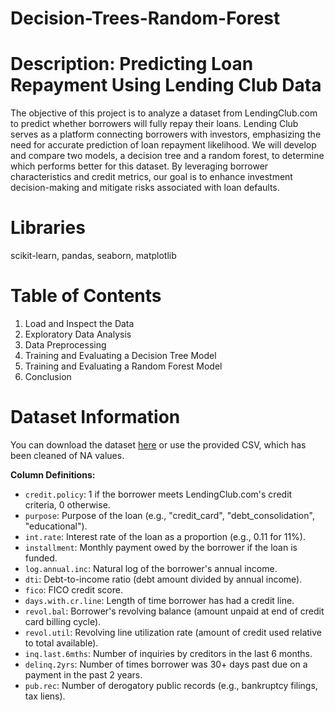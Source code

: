 # Decision-Trees-Random-Forest

# Description: Predicting Loan Repayment Using Lending Club Data

The objective of this project is to analyze a dataset from LendingClub.com to predict whether borrowers will fully repay their loans. Lending Club serves as a platform connecting borrowers with investors, emphasizing the need for accurate prediction of loan repayment likelihood. We will develop and compare two models, a decision tree and a random forest, to determine which performs better for this dataset. By leveraging borrower characteristics and credit metrics, our goal is to enhance investment decision-making and mitigate risks associated with loan defaults.

# Libraries

scikit-learn, pandas, seaborn, matplotlib

# Table of Contents

1. Load and Inspect the Data
2. Exploratory Data Analysis
3. Data Preprocessing
4. Training and Evaluating a Decision Tree Model
5. Training and Evaluating a Random Forest Model
6. Conclusion


# Dataset Information

You can download the dataset [here](https://www.lendingclub.com/info/download-data.action) or use the provided CSV, which has been cleaned of NA values.

**Column Definitions:**
- `credit.policy`: 1 if the borrower meets LendingClub.com's credit criteria, 0 otherwise.
- `purpose`: Purpose of the loan (e.g., "credit_card", "debt_consolidation", "educational").
- `int.rate`: Interest rate of the loan as a proportion (e.g., 0.11 for 11%).
- `installment`: Monthly payment owed by the borrower if the loan is funded.
- `log.annual.inc`: Natural log of the borrower's annual income.
- `dti`: Debt-to-income ratio (debt amount divided by annual income).
- `fico`: FICO credit score.
- `days.with.cr.line`: Length of time borrower has had a credit line.
- `revol.bal`: Borrower's revolving balance (amount unpaid at end of credit card billing cycle).
- `revol.util`: Revolving line utilization rate (amount of credit used relative to total available).
- `inq.last.6mths`: Number of inquiries by creditors in the last 6 months.
- `delinq.2yrs`: Number of times borrower was 30+ days past due on a payment in the past 2 years.
- `pub.rec`: Number of derogatory public records (e.g., bankruptcy filings, tax liens).
